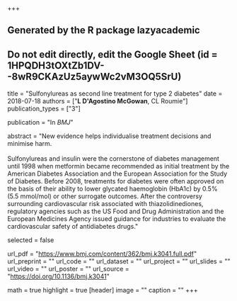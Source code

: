 +++
## Generated by the R package lazyacademic
## Do not edit directly, edit the Google Sheet (id = 1HPQDH3tOXtZb1DV--8wR9CKAzUz5aywWc2vM3OQ5SrU)

title = "Sulfonylureas as second line treatment for type 2 diabetes"
date = 2018-07-18
authors = ["**L D'Agostino McGowan**, CL Roumie"]
publication_types = ["3"]

publication = "In *BMJ*"

abstract = "New evidence helps individualise treatment decisions and minimise harm. <br><br>Sulfonylureas and insulin were the cornerstone of diabetes management until 1998 when metformin became recommended as initial treatment by the American Diabetes Association and the European Association for the Study of Diabetes. Before 2008, treatments for diabetes were often approved on the basis of their ability to lower glycated haemoglobin (HbA1c) by 0.5% (5.5 mmol/mol) or other surrogate outcomes. After the controversy surrounding cardiovascular risk associated with thiazolidinediones, regulatory agencies such as the US Food and Drug Administration and the European Medicines Agency issued guidance for industries to evaluate the cardiovascular safety of antidiabetes drugs."

selected = false

url_pdf = "https://www.bmj.com/content/362/bmj.k3041.full.pdf"
url_preprint = ""
url_code = ""
url_dataset = ""
url_project = ""
url_slides = ""
url_video = ""
url_poster = ""
url_source = "https://doi.org/10.1136/bmj.k3041"

math = true
highlight = true
[header]
image = ""
caption = ""
+++
